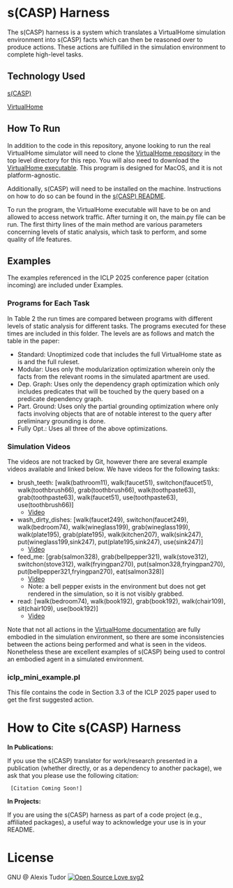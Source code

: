 # s(CASP) Harness
The s(CASP) harness is a system which translates a VirtualHome simulation 
environment into s(CASP) facts which can then be reasoned over to produce 
actions. These actions are fulfilled in the simulation environment to complete
high-level tasks. 

## Technology Used
[s(CASP)](https://gitlab.software.imdea.org/ciao-lang/sCASP)

[VirtualHome](http://virtual-home.org/)

## How To Run
In addition to the code in this repository, anyone looking to run the real 
VirtualHome simulator will need to clone the 
[VirtualHome repository](https://github.com/xavierpuigf/virtualhome) in the top 
level directory for this repo. You will also need to download the [VirtualHome
executable](http://virtual-home.org/documentation/master/get_started/get_started.html#installation).
This program is designed for MacOS, and it is not platform-agnostic. 

Additionally, s(CASP) will need to be installed on the machine. Instructions on
how to do so can be found in the 
[s(CASP) README](https://gitlab.software.imdea.org/ciao-lang/sCASP). 

To run the program, the VirtualHome executable will have to be on and allowed
to access network traffic. After turning it on, the main.py file can be run. The 
first thirty lines of the main method are various parameters concerning levels
of static analysis, which task to perform, and some quality of life features.

## Examples
The examples referenced in the ICLP 2025 conference paper (citation incoming)
are included under Examples.

### Programs for Each Task
In Table 2 the run times are compared between programs with different levels of 
static analysis for different tasks. The programs executed for these times are 
included in this folder. The levels are as follows and match the table in the 
paper:
- Standard: Unoptimized code that includes the full VirtualHome state as is and
the full ruleset.
- Modular: Uses only the modularization optimization wherein only the facts from
the relevant rooms in the simulated apartment are used.
- Dep. Graph: Uses only the dependency graph optimization which only includes 
predicates that will be touched by the query based on a predicate dependency graph.
- Part. Ground: Uses only the partial grounding optimization where only facts 
involving objects that are of notable interest to the query after preliminary
grounding is done.
- Fully Opt.: Uses all three of the above optimizations.

### Simulation Videos
The videos are not tracked by Git, however there are several example videos 
available and linked below. We have videos for the following tasks:
- brush_teeth: [walk(bathroom11), walk(faucet51), switchon(faucet51), 
walk(toothbrush66), grab(toothbrush66), walk(toothpaste63), grab(toothpaste63),
walk(faucet51), use(toothpaste63), use(toothbrush66)]
  - [Video](https://drive.google.com/file/d/1I0WAXI--dmApuG0Pvdvrf1ZBijFoXR64/view?usp=sharing)
- wash_dirty_dishes: [walk(faucet249), switchon(faucet249), walk(bedroom74), 
walk(wineglass199), grab(wineglass199), walk(plate195), grab(plate195), 
walk(kitchen207), walk(sink247), put(wineglass199,sink247), put(plate195,sink247),
use(sink247)]
  - [Video](https://drive.google.com/file/d/1BlYrmz4TP1cCeAKj9yQj59jKXwuxceF2/view?usp=sharing)
- feed_me: [grab(salmon328), grab(bellpepper321), walk(stove312), 
switchon(stove312), walk(fryingpan270), put(salmon328,fryingpan270), 
put(bellpepper321,fryingpan270), eat(salmon328)]
  - [Video](https://drive.google.com/file/d/1Ul9oX231ZD1hCvM8g27AOqS9hmmTEVg1/view?usp=sharing)
  - Note: a bell pepper exists in the environment but does not get rendered 
  in the simulation, so it is not visibly grabbed.
- read: [walk(bedroom74), walk(book192), grab(book192), walk(chair109), 
sit(chair109), use(book192)]
  - [Video](https://drive.google.com/file/d/1tmflai1FwtvWqSF0YCAjrCKOvV1DKd_d/view?usp=sharing)

Note that not all actions in the 
[VirtualHome documentation](http://virtual-home.org/documentation/master/kb/actions.html)
are fully embodied in the simulation environment, so there are some inconsistencies
between the actions being performed and what is seen in the videos. Nonetheless
these are excellent examples of s(CASP) being used to control an embodied agent
in a simulated environment.

### iclp_mini_example.pl
This file contains the code in Section 3.3 of the ICLP 2025 paper used to get 
the first suggested action.

# How to Cite s(CASP) Harness
**In Publications:**

If you use the s(CASP) translator for work/research presented in a publication 
(whether directly, or as a dependency to another package), we ask that you please 
use the following citation:
     
     [Citation Coming Soon!]
     
**In Projects:**

If you are using the s(CASP) harness as part of a code project (e.g., affiliated packages), 
a useful way to acknowledge your use is in your README.

# License 
GNU @ Alexis Tudor
[![Open Source Love svg2](https://badges.frapsoft.com/os/v2/open-source.svg?v=103)](https://github.com/ellerbrock/open-source-badges/)



